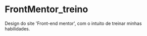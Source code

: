 # FrontMentor_treino
Design do site 'Front-end mentor', com o intuito de treinar minhas habilidades. 
